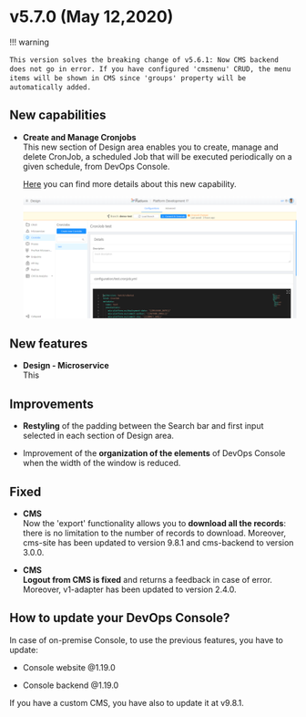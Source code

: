 # v5.7.0 (May 12,2020)

!!! warning

    This version solves the breaking change of v5.6.1: Now CMS backend does not go in error. If you have configured 'cmsmenu' CRUD, the menu items will be shown in CMS since 'groups' property will be automatically added.

## New capabilities

* **Create and Manage Cronjobs**        
  This new section of Design area enables you to create, manage and delete CronJob, a scheduled Job that will be executed periodically on a given schedule, from DevOps Console. 
  
  [Here](https://docs.mia-platform.eu/development_suite/api-console/api-design/jobs-cronjob/) you can find more details about this new capability.

  ![test-cronjobs](img/test-cronjobs.png)

## New features

* **Design - Microservice**        
  This

## Improvements

* **Restyling** of the padding between the Search bar and first input selected in each section of Design area. 
  
* Improvement of the **organization of the elements** of DevOps Console when the width of the window is reduced.

## Fixed

* **CMS**     
  Now the 'export' functionality allows you to **download all the records**: there is no limitation to the number of records to download. Moreover, cms-site has been updated to version 9.8.1 and cms-backend to version 3.0.0.

* **CMS**     
  **Logout from CMS is fixed** and returns a feedback in case of error. Moreover, v1-adapter has been updated to version 2.4.0.

## How to update your DevOps Console?

In case of on-premise Console, to use the previous features, you have to update:  

* Console website @1.19.0

* Console backend @1.19.0

If you have a custom CMS, you have also to update it at v9.8.1.